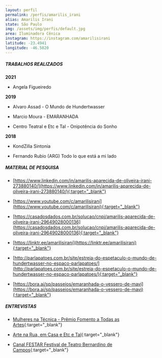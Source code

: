 ```yaml
---
layout: perfil
permalink: /perfis/amarilis_irani
alias: Amarilis Irani
state: São Paulo
img: /assets/img/perfis/default.jpg
area: Iluminadora Cênica
instagram: https://instagram.com/amarilisirani
latitude: -23.4941
longitude: -46.5820
---
```


##### **TRABALHOS REALIZADOS**

**2021**

- Angela Figueiredo

**2019**

- Alvaro Assad - O Mundo de Hundertwasser

- Marcio Moura - EMARANHADA

- Centro Teatral e Etc e Tal - Onipotência do Sonho 

**2018**

- KondZilla Sintonia

- Fernando Rubio (ARG) Todo lo que está a mi lado

##### **MATERIAL DE PESQUISA**

- [https://www.linkedin.com/in/amarilis-aparecida-de-oliveira-irani-273880140/](https://www.linkedin.com/in/amarilis-aparecida-de-oliveira-irani-273880140/){:target="_blank"}

- [https://www.youtube.com/c/amarilisirani](https://www.youtube.com/c/amarilisirani){:target="_blank"}

- [https://casadosdados.com.br/solucao/cnpj/amarilis-aparecida-de-oliveira-irani-29649028000136](https://casadosdados.com.br/solucao/cnpj/amarilis-aparecida-de-oliveira-irani-29649028000136){:target="_blank"}

- [https://linktr.ee/amarilisirani](https://linktr.ee/amarilisirani){:target="_blank"}

- [http://parlapatoes.com.br/site/estreia-do-espetaculo-o-mundo-de-hundertwasser-no-espaco-parlapatoes/](http://parlapatoes.com.br/site/estreia-do-espetaculo-o-mundo-de-hundertwasser-no-espaco-parlapatoes/){:target="_blank"}

- [https://bora.ai/sp/passeios/emaranhada-o-vessero-de-mavi](https://bora.ai/sp/passeios/emaranhada-o-vessero-de-mavi){:target="_blank"}

##### **ENTREVISTAS**

- [Mulheres na Técnica - Prêmio Fomento a Todas as Artes](https://www.youtube.com/watch?v=CxKjmRjBYEg){:target="_blank"}

- [Arte na Rua, em Casa e Etc e Tal](https://www.youtube.com/watch?v=a3TC5BxU5nw){:target="_blank"}

- [Canal FESTAR Festival de Teatro Bernardino de Campos](https://www.youtube.com/watch?v=qZG4rafoaQ0){:target="_blank"}
